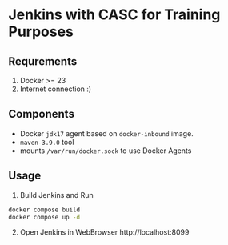 # Jenkins with CASC for Training Purposes

## Requrements
1. Docker >= 23
2. Internet connection :)

## Components
* Docker `jdk17` agent based on `docker-inbound` image.
* `maven-3.9.0` tool
* mounts `/var/run/docker.sock` to use Docker Agents

## Usage
1. Build Jenkins and Run
```bash
docker compose build
docker compose up -d
```
2. Open Jenkins in WebBrowser http://localhost:8099